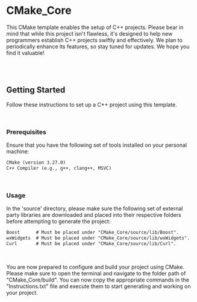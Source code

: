 # CMake_Core

This CMake template enables the setup of C++ projects. Please bear in mind that while this project isn't flawless, it's designed to help new programmers establish C++ projects swiftly and effectively. We plan to periodically enhance its features, so stay tuned for updates. We hope you find it valuable!

<br>
<br>

## Getting Started

Follow these instructions to set up a C++ project using this template.

<br>

### Prerequisites

Ensure that you have the following set of tools installed on your personal machine:

```diff
CMake (version 3.27.0)
C++ Compiler (e.g., g++, clang++, MSVC)
```

<br>

### Usage

In the 'source' directory, please make sure the following set of external party libraries are downloaded and placed into their respective folders before attempting to generate the project:
```diff
Boost      # Must be placed under "CMake_Core/source/lib/Boost".
wxWidgets  # Must be placed under "CMake_Core/source/lib/wxWidgets".
Curl       # Must be placed under "CMake_Core/source/lib/Curl".
```

<br>

You are now prepared to configure and build your project using CMake. Please make sure to open the terminal and navigate to the folder path of "CMake_Core/build". You can now copy the appropriate commands in the "Instructions.txt" file and execute them to start generating and working on your project.
